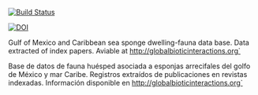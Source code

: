 [![Build Status](https://travis-ci.org/BDMYRepository/Sponge_Interactions.svg?branch=master)](https://travis-ci.org/BDMYRepository/Sponge_Interactions)

[![DOI](https://zenodo.org/badge/DOI/10.5281/zenodo.3332897.svg)](https://doi.org/10.5281/zenodo.3332897)


Gulf of Mexico and Caribbean sea sponge dwelling-fauna data base. Data extracted of index papers. Aviable at http://globalbioticinteractions.org`

Base de datos de fauna huésped asociada a esponjas arrecifales del golfo de México y mar Caribe. Registros extraídos de publicaciones en revistas indexadas. Información disponible en http://globalbioticinteractions.org`
